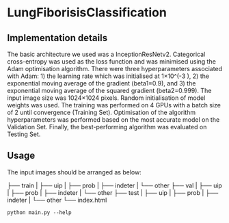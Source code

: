 # LungFiborisisClassification
## Implementation details
The basic architecture we used was a InceptionResNetv2. Categorical cross-entropy was used as the loss function and was minimised using the Adam optimisation algorithm. There were three hyperparameters associated with Adam: 1) the learning rate which was initialised at 1×10^(-3 ), 2) the exponential moving average of the gradient (beta1=0.9), and 3) the exponential moving average of the squared gradient (beta2=0.999). The input image size was 1024×1024 pixels. Random initialisation of model weights was used. The training was performed on 4 GPUs with a batch size of 2 until convergence (Training Set). Optimisation of the algorithm hyperparameters was performed based on the most accurate model on the Validation Set. Finally, the best-performing algorithm was evaluated on Testing Set. 

## Usage
The input images should be arranged as below:

├── train
|   ├── uip
|   ├── prob
|   ├── indeter
|   └── other
├── val
|   ├── uip
|   ├── prob
|   ├── indeter
|   └── other
├── test
|   ├── uip
|   ├── prob
|   ├── indeter
|   └── other
└── index.html

```
python main.py --help
```
